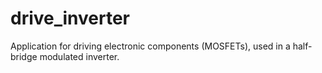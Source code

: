 # drive_inverter
Application for driving electronic components (MOSFETs), used in a half-bridge modulated inverter.
